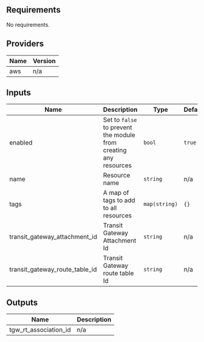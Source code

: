 ## Requirements

No requirements.

## Providers

| Name | Version |
|------|---------|
| aws | n/a |

## Inputs

| Name | Description | Type | Default | Required |
|------|-------------|------|---------|:--------:|
| enabled | Set to `false` to prevent the module from creating any resources | `bool` | `true` | no |
| name | Resource name | `string` | n/a | yes |
| tags | A map of tags to add to all resources | `map(string)` | `{}` | no |
| transit\_gateway\_attachment\_id | Transit Gateway Attachment Id | `string` | n/a | yes |
| transit\_gateway\_route\_table\_id | Transit Gateway route table Id | `string` | n/a | yes |

## Outputs

| Name | Description |
|------|-------------|
| tgw\_rt\_association\_id | n/a |
